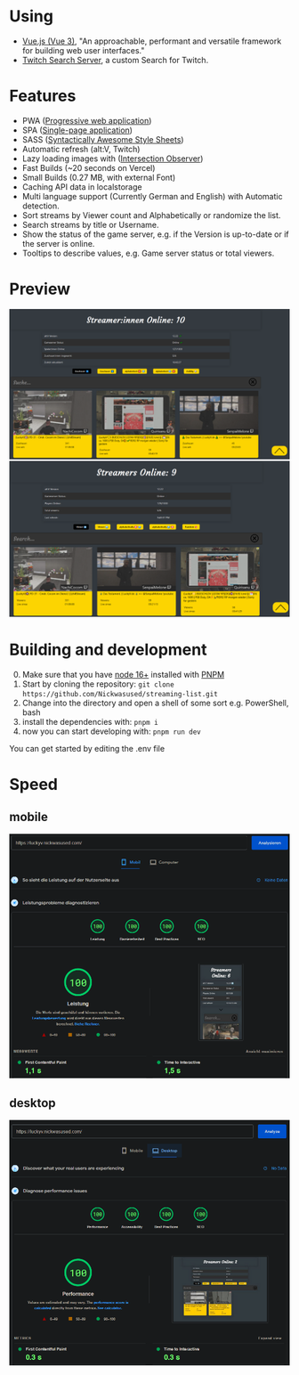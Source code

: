 # Using

- [Vue.js (Vue 3)](https://vuejs.org/), "An approachable, performant and versatile framework for building web user interfaces."
- [Twitch Search Server](https://github.com/Nickwasused/twitch-search-server), a custom Search for Twitch.

# Features

- PWA ([Progressive web application](https://wikiless.org/wiki/Progressive_web_application))
- SPA ([Single-page application](https://wikiless.org/wiki/single_page_application))
- SASS ([Syntactically Awesome Style Sheets](https://sass-lang.com/))
- Automatic refresh (alt:V, Twitch)
- Lazy loading images with ([Intersection Observer](https://developer.mozilla.org/en-US/docs/Web/API/Intersection_Observer_API))
- Fast Builds (~20 seconds on Vercel)
- Small Builds (0.27 MB, with external Font)
- Caching API data in localstorage
- Multi language support (Currently German and English) with Automatic detection.
- Sort streams by Viewer count and Alphabetically or randomize the list.
- Search streams by title or Username.
- Show the status of the game server, e.g. if the Version is up-to-date or if the server is online.
- Tooltips to describe values, e.g. Game server status or total viewers.

# Preview
![streaming-list-de-preview](./github-images/preview/preview-de.webp)
![streaming-list-en-preview](./github-images/preview/preview-en.webp)

# Building and development

0. Make sure that you have [node 16+](https://nodejs.org/en/) installed with [PNPM](https://www.npmjs.com/package/pnpm)
1. Start by cloning the repository: `git clone https://github.com/Nickwasused/streaming-list.git`
2. Change into the directory and open a shell of some sort e.g. PowerShell, bash
3. install the dependencies with: `pnpm i`
4. now you can start developing with: `pnpm run dev`
  
You can get started by editing the .env file

# Speed

## mobile
![performance-mobile](./github-images/speed/mobile.webp)

## desktop
![performance-desktop](./github-images/speed/desktop.webp)
